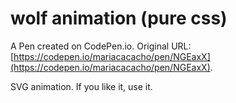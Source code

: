 # wolf animation (pure css)

A Pen created on CodePen.io. Original URL: [https://codepen.io/mariacacacho/pen/NGEaxX](https://codepen.io/mariacacacho/pen/NGEaxX).

SVG animation. If you like it,  use it.